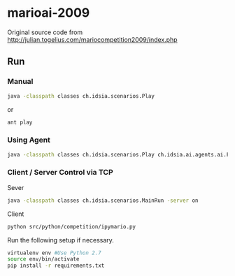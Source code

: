# marioai-2009
Original source code from http://julian.togelius.com/mariocompetition2009/index.php

## Run
### Manual
```sh
java -classpath classes ch.idsia.scenarios.Play
```
or

```sh
ant play
```

### Using Agent
```sh
java -classpath classes ch.idsia.scenarios.Play ch.idsia.ai.agents.ai.ForwardAgent
```

### Client / Server Control via TCP
Sever

```sh
java -classpath classes ch.idsia.scenarios.MainRun -server on
```
Client

```sh
python src/python/competition/ipymario.py
```

Run the following setup if necessary.

```sh
virtualenv env #Use Python 2.7
source env/bin/activate
pip install -r requirements.txt
```